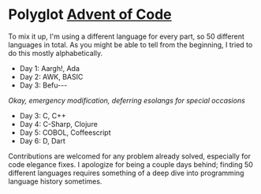 # Polyglot [Advent of Code](http://adventofcode.com)

To mix it up, I'm using a different language for every part, so 50 different languages in total. As
you might be able to tell from the beginning, I tried to do this mostly alphabetically.

* Day 1: Aargh!, Ada
* Day 2: AWK, BASIC
* Day 3: Befu---

*Okay, emergency modification, deferring esolangs for special occasions*
* Day 3: C, C++
* Day 4: C-Sharp, Clojure
* Day 5: COBOL, Coffeescript
* Day 6: D, Dart

Contributions are welcomed for any problem already solved, especially for code elegance fixes. I
apologize for being a couple days behind; finding 50 different languages requires something of a deep
dive into programming language history sometimes.
